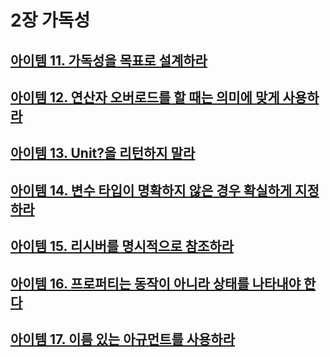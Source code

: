 # 2장 가독성

## [아이템 11. 가독성을 목표로 설계하라](./items/아이템%2011.%20가독성을%20목표로%20설계하라.md)
## [아이템 12. 연산자 오버로드를 할 때는 의미에 맞게 사용하라](./items/아이템%2012.%20연산자%20오버로드를%20할%20때는%20의미에%20맞게%20사용하라.md)
## [아이템 13. Unit?을 리턴하지 말라](./items/아이템%2013.%20Unit?을%20리턴하지%20말라.md)
## [아이템 14. 변수 타입이 명확하지 않은 경우 확실하게 지정하라](./items/아이템%2014.%20변수%20타입이%20명확하지%20않은%20경우%20확실하게%20지정하라.md)
## [아이템 15. 리시버를 명시적으로 참조하라](./items/아이템%2015.%20리시버를%20명시적으로%20참조하라.md)
## [아이템 16. 프로퍼티는 동작이 아니라 상태를 나타내야 한다](./items/아이템%2016.%20프로퍼티는%20동작이%20아니라%20상태를%20나타내야%20한다.md)
## [아이템 17. 이름 있는 아규먼트를 사용하라](./items/아이템%2017.%20이름%20있는%20아규먼트를%20사용하라.md)
